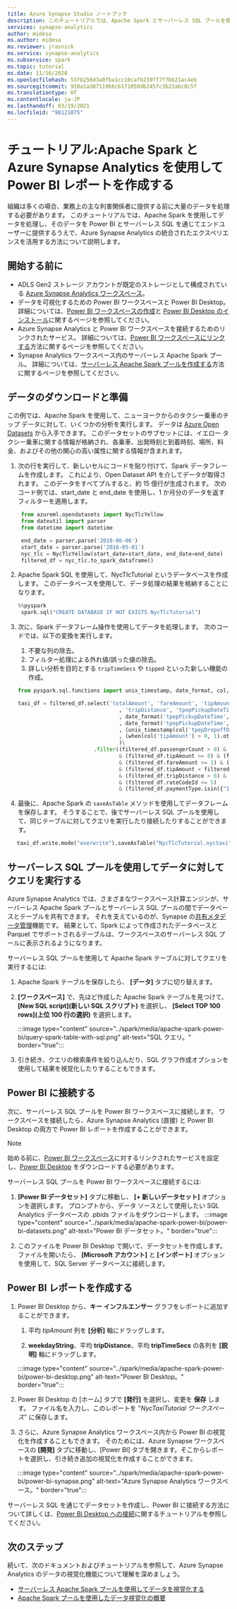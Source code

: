 ```yaml
---
title: Azure Synapse Studio ノートブック
description: このチュートリアルでは、Apache Spark とサーバーレス SQL プールを使用して、Power BI ダッシュボードを作成する方法について概要を説明します。
services: synapse-analytics
author: midesa
ms.author: midesa
ms.reviewer: jrasnick
ms.service: synapse-analytics
ms.subservice: spark
ms.topic: tutorial
ms.date: 11/16/2020
ms.openlocfilehash: 53fb256d3a0fba1cc10cafb239ff7f7bb21ac4eb
ms.sourcegitcommit: 910a1a38711966cb171050db245fc3b22abc8c5f
ms.translationtype: HT
ms.contentlocale: ja-JP
ms.lasthandoff: 03/19/2021
ms.locfileid: "98121075"
---
```

# <a name="tutorial-create-a-power-bi-report-using-apache-spark-and-azure-synapse-analytics"></a>チュートリアル:Apache Spark と Azure Synapse Analytics を使用して Power BI レポートを作成する

組織は多くの場合、業務上の主な利害関係者に提供する前に大量のデータを処理する必要があります。 このチュートリアルでは、Apache Spark を使用してデータを処理し、そのデータを Power BI とサーバーレス SQL を通じてエンドユーザーに提供するうえで、Azure Synapse Analytics の統合されたエクスペリエンスを活用する方法について説明します。

## <a name="before-you-begin"></a>開始する前に
- ADLS Gen2 ストレージ アカウントが既定のストレージとして構成されている [Azure Synapse Analytics ワークスペース](../quickstart-create-workspace.md)。 
- データを可視化するための Power BI ワークスペースと Power BI Desktop。 詳細については、[Power BI ワークスペースの作成](/power-bi/service-create-the-new-workspaces)と [Power BI Desktop のインストール](https://powerbi.microsoft.com/downloads/)に関するページを参照してください。
- Azure Synapse Analytics と Power BI ワークスペースを接続するためのリンクされたサービス。 詳細については、[Power BI ワークスペースにリンクする](../quickstart-power-bi.md)方法に関するページを参照してください。
- Synapse Analytics ワークスペース内のサーバーレス Apache Spark プール。 詳細については、[サーバーレス Apache Spark プールを作成する](../quickstart-create-apache-spark-pool-studio.md)方法に関するページを参照してください。
  
## <a name="download-and-prepare-the-data"></a>データのダウンロードと準備
この例では、Apache Spark を使用して、ニューヨークからのタクシー乗車のチップ データに対して、いくつかの分析を実行します。 データは [Azure Open Datasets](https://azure.microsoft.com/services/open-datasets/catalog/nyc-taxi-limousine-commission-yellow-taxi-trip-records/) から入手できます。 このデータセットのサブセットには、イエロー タクシー乗車に関する情報が格納され、各乗車、出発時刻と到着時刻、場所、料金、およびその他の関心の高い属性に関する情報が含まれます。

1. 次の行を実行して、新しいセルにコードを貼り付けて、Spark データフレームを作成します。 これにより、Open Dataset API を介してデータが取得されます。 このデータをすべてプルすると、約 15 億行が生成されます。 次のコード例では、start_date と end_date を使用し、1 か月分のデータを返すフィルターを適用します。
   
   ```python
    from azureml.opendatasets import NycTlcYellow
    from dateutil import parser
    from datetime import datetime

    end_date = parser.parse('2018-06-06')
    start_date = parser.parse('2018-05-01')
    nyc_tlc = NycTlcYellow(start_date=start_date, end_date=end_date)
    filtered_df = nyc_tlc.to_spark_dataframe()
   ```
2. Apache Spark SQL を使用して、NycTlcTutorial というデータベースを作成します。 このデータベースを使用して、データ処理の結果を格納することになります。
   ```python
   %%pyspark
    spark.sql("CREATE DATABASE IF NOT EXISTS NycTlcTutorial")
   ```
3. 次に、Spark データフレーム操作を使用してデータを処理します。 次のコードでは、以下の変換を実行します。
   1. 不要な列の除去。
   2. フィルター処理による外れ値/誤った値の除去。
   3. 詳しい分析を目的とする ```tripTimeSecs``` や ```tipped``` といった新しい機能の作成。
    ```python
    from pyspark.sql.functions import unix_timestamp, date_format, col, when

    taxi_df = filtered_df.select('totalAmount', 'fareAmount', 'tipAmount', 'paymentType', 'rateCodeId', 'passengerCount'\
                                    , 'tripDistance', 'tpepPickupDateTime', 'tpepDropoffDateTime'\
                                    , date_format('tpepPickupDateTime', 'hh').alias('pickupHour')\
                                    , date_format('tpepPickupDateTime', 'EEEE').alias('weekdayString')\
                                    , (unix_timestamp(col('tpepDropoffDateTime')) - unix_timestamp(col('tpepPickupDateTime'))).alias('tripTimeSecs')\
                                    , (when(col('tipAmount') > 0, 1).otherwise(0)).alias('tipped')
                                    )\
                            .filter((filtered_df.passengerCount > 0) & (filtered_df.passengerCount < 8)\
                                    & (filtered_df.tipAmount >= 0) & (filtered_df.tipAmount <= 25)\
                                    & (filtered_df.fareAmount >= 1) & (filtered_df.fareAmount <= 250)\
                                    & (filtered_df.tipAmount < filtered_df.fareAmount)\
                                    & (filtered_df.tripDistance > 0) & (filtered_df.tripDistance <= 100)\
                                    & (filtered_df.rateCodeId <= 5)
                                    & (filtered_df.paymentType.isin({"1", "2"})))
    ```
4. 最後に、Apache Spark の ```saveAsTable``` メソッドを使用してデータフレームを保存します。 そうすることで、後でサーバーレス SQL プールを使用して、同じテーブルに対してクエリを実行したり接続したりすることができます。
  ```python
     taxi_df.write.mode("overwrite").saveAsTable("NycTlcTutorial.nyctaxi")
  ```
   
## <a name="query-data-using-serverless-sql-pools"></a>サーバーレス SQL プールを使用してデータに対してクエリを実行する
Azure Synapse Analytics では、さまざまなワークスペース計算エンジンが、サーバーレス Apache Spark プールとサーバーレス SQL プールの間でデータベースとテーブルを共有できます。 それを支えているのが、Synapse の[共有メタデータ管理](../metadata/overview.md)機能です。 結果として、Spark によって作成されたデータベースと Parquet でサポートされるテーブルは、ワークスペースのサーバーレス SQL プールに表示されるようになります。

サーバーレス SQL プールを使用して Apache Spark テーブルに対してクエリを実行するには:
   1. Apache Spark テーブルを保存したら、 **[データ]** タブに切り替えます。
   
   2. **[ワークスペース]** で、先ほど作成した Apache Spark テーブルを見つけて、 **[New SQL script]\(新しい SQL スクリプト\)** を選択し、 **[Select TOP 100 rows]\(上位 100 行の選択\)** を選択します。 
      
      :::image type="content" source="../spark/media/apache-spark-power-bi/query-spark-table-with-sql.png" alt-text="SQL クエリ。" border="true":::

   3. 引き続き、クエリの検索条件を絞り込んだり、SQL グラフ作成オプションを使用して結果を視覚化したりすることもできます。

## <a name="connect-to-power-bi"></a>Power BI に接続する
次に、サーバーレス SQL プールを Power BI ワークスペースに接続します。 ワークスペースを接続したら、Azure Synapse Analytics (直接) と Power BI Desktop の両方で Power BI レポートを作成することができます。

>[!Note]
> 始める前に、[Power BI ワークスペース](../quickstart-power-bi.md)に対するリンクされたサービスを設定し、[Power BI Desktop](/power-bi/service-create-the-new-workspaces) をダウンロードする必要があります。  

サーバーレス SQL プールを Power BI ワークスペースに接続するには:

1.  **[Power BI データセット]** タブに移動し、 **[+ 新しいデータセット]** オプションを選択します。 プロンプトから、データ ソースとして使用したい SQL Analytics データベースの .pbids ファイルをダウンロードします。 
   :::image type="content" source="../spark/media/apache-spark-power-bi/power-bi-datasets.png" alt-text="Power BI データセット。" border="true":::

2.  このファイルを Power BI Desktop で開いて、データセットを作成します。 ファイルを開いたら、 **[Microsoft アカウント]** と **[インポート]** オプションを使用して、SQL Server データベースに接続します。 
   

## <a name="create-a-power-bi-report"></a>Power BI レポートを作成する
1. Power BI Desktop から、**キー インフルエンサー** グラフをレポートに追加することができます。
   
   1. 平均 *tipAmount* 列を **[分析]** 軸にドラッグします。
   
   2. **weekdayString**、平均 **tripDistance**、平均 **tripTimeSecs** の各列を **[説明]** 軸にドラッグします。 
   
   :::image type="content" source="../spark/media/apache-spark-power-bi/power-bi-desktop.png" alt-text="Power BI Desktop。" border="true":::

2. Power BI Desktop の [ホーム] タブで **[発行]** を選択し、変更を **保存** します。 ファイル名を入力し、このレポートを "*NycTaxiTutorial ワークスペース*" に保存します。
   
3. さらに、Azure Synapse Analytics ワークスペース内から Power BI の視覚化を作成することもできます。 そのためには、Azure Synapse ワークスペースの **[開発]** タブに移動し、[Power BI] タブを開きます。そこからレポートを選択し、引き続き追加の視覚化を作成することができます。 
   
   :::image type="content" source="../spark/media/apache-spark-power-bi/power-bi-synapse.png" alt-text="Azure Synapse Analytics ワークスペース。" border="true":::

サーバーレス SQL を通じてデータセットを作成し、Power BI に接続する方法について詳しくは、[Power BI Desktop への接続](../../synapse-analytics/sql/tutorial-connect-power-bi-desktop.md)に関するチュートリアルを参照してください。

## <a name="next-steps"></a>次のステップ
続いて、次のドキュメントおよびチュートリアルを参照して、Azure Synapse Analytics のデータの視覚化機能について理解を深めましょう。
   - [サーバーレス Apache Spark プールを使用してデータを視覚化する](../spark/apache-spark-data-visualization-tutorial.md)
   - [Apache Spark プールを使用したデータ視覚化の概要](../spark/apache-spark-data-visualization.md)